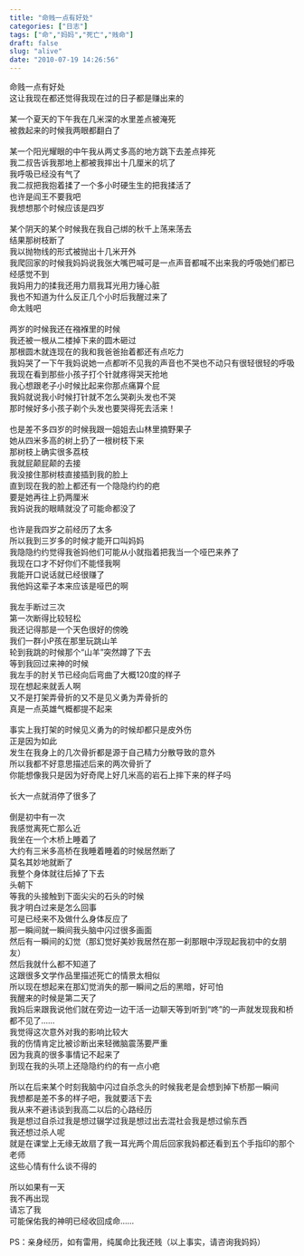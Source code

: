 ```yaml
---
title: "命贱一点有好处"
categories: ["日志"]
tags: ["命","妈妈","死亡","贱命"]
draft: false
slug: "alive"
date: "2010-07-19 14:26:56"
---
```


<p>命贱一点有好处<br />
这让我现在都还觉得我现在过的日子都是赚出来的<br />
<br />
某一个夏天的下午我在几米深的水里差点被淹死<br />
被救起来的时候我两眼都翻白了<br />
<br />
某一个阳光耀眼的中午我从两丈多高的地方跳下去差点摔死<br />
我二叔告诉我那地上都被我摔出十几厘米的坑了<br />
我呼吸已经没有气了<br />
我二叔把我抱着揉了一个多小时硬生生的把我揉活了<br />
也许是阎王不要我吧<br />
我想想那个时候应该是四岁<br />
<br />
某个阴天的某个时候我在我自己绑的秋千上荡来荡去<br />
结果那树枝断了<br />
我以抛物线的形式被抛出十几米开外<br />
我爬回家的时候我妈妈说我张大嘴巴喊可是一点声音都喊不出来我的呼吸她们都已经感觉不到<br />
我妈用力的揉我还用力扇我耳光用力锤心脏<br />
我也不知道为什么反正几个小时后我醒过来了<br />
命太贱吧<br />
<br />
两岁的时候我还在襁褓里的时候<br />
我还被一根从二楼掉下来的圆木砸过<br />
那根圆木就连现在的我和我爸爸抬着都还有点吃力<br />
我妈哭了一下午我妈说她一点都听不见我的声音也不哭也不动只有很轻很轻的呼吸<br />
我现在看到那些小孩子打个针就疼得哭天抢地<br />
我心想跟老子小时候比起来你那点痛算个屁<br />
我妈就说我小时候打针就不怎么哭剃头发也不哭<br />
那时候好多小孩子剃个头发也要哭得死去活来！<br />
<br />
也是差不多四岁的时候我跟一姐姐去山林里摘野果子<br />
她从四米多高的树上扔了一根树枝下来<br />
那树枝上确实很多荔枝<br />
我就屁颠屁颠的去接<br />
我没接住那树枝直接插到我的脸上<br />
直到现在我的脸上都还有一个隐隐约约的疤<br />
要是她再往上扔两厘米<br />
我妈说我的眼睛就没了可能命都没了<br />
<br />
也许是我四岁之前经历了太多<br />
所以我到三岁多的时候才能开口叫妈妈<br />
我隐隐约约觉得我爸妈他们可能从小就指着把我当一个哑巴来养了<br />
我现在口才不好你们不能怪我啊<br />
我能开口说话就已经很赚了<br />
我他妈这辈子本来应该是哑巴的啊<br />
<br />
我左手断过三次<br />
第一次断得比较轻松<br />
我还记得那是一个天色很好的傍晚<br />
我们一群小P孩在那里玩跳山羊<br />
轮到我跳的时候那个“山羊”突然蹲了下去<br />
等到我回过来神的时候<br />
我左手的肘关节已经向后弯曲了大概120度的样子<br />
现在想起来就丢人啊<br />
又不是打架弄骨折的又不是见义勇为弄骨折的<br />
真是一点英雄气概都提不起来<br />
<br />
事实上我打架的时候见义勇为的时候却都只是皮外伤<br />
正是因为如此<br />
发生在我身上的几次骨折都是源于自己精力分散导致的意外<br />
所以我都不好意思描述后来的两次骨折了<br />
你能想像我只是因为好奇爬上好几米高的岩石上摔下来的样子吗<br />
<br />
长大一点就消停了很多了<br />
<br />
倒是初中有一次<br />
我感觉离死亡那么近<br />
我坐在一个木桥上睡着了<br />
大约有三米多高桥在我睡着睡着的时候居然断了<br />
莫名其妙地就断了<br />
我整个身体就往后掉了下去<br />
头朝下<br />
等我的头接触到下面尖尖的石头的时候<br />
我才明白过来是怎么回事<br />
可是已经来不及做什么身体反应了<br />
那一瞬间就一瞬间我头脑中闪过很多画面<br />
然后有一瞬间的幻觉（那幻觉好美妙我居然在那一刹那眼中浮现起我初中的女朋友）<br />
然后我就什么都不知道了<br />
这跟很多文学作品里描述死亡的情景太相似<br />
所以现在想起来在那幻觉消失的那一瞬间之后的黑暗，好可怕<br />
我醒来的时候是第二天了<br />
我妈后来跟我说他们就在旁边一边干活一边聊天等到听到“咚”的一声就发现我和桥都不见了……<br />
我觉得这次意外对我的影响比较大<br />
我的伤情肯定比被诊断出来轻微脑震荡要严重<br />
因为我真的很多事情记不起来了<br />
到现在我的头项上还隐隐约约的有一点小疤<br />
<br />
所以在后来某个时刻我脑中闪过自杀念头的时候我老是会想到掉下桥那一瞬间<br />
我想都是差不多的样子吧，我就要活下去<br />
我从来不避讳谈到我高二以后的心路经历<br />
我是想过自杀过我是想过辍学过我是想过出去混社会我是想过偷东西<br />
我还想过杀人呢<br />
就是在课堂上无缘无故扇了我一耳光两个周后回家我妈都还看到五个手指印的那个老师<br />
这些心情有什么谈不得的<br />
<br />
所以如果有一天<br />
我不再出现<br />
请忘了我<br />
可能保佑我的神明已经收回成命……<br />
<br />
PS：亲身经历，如有雷用，纯属命比我还贱（以上事实，请咨询我妈妈）<br /></p>
